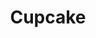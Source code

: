 ---
title: Cupcake
tags: ["cupcake", "dessert", "sweet", "baking", "treat", "confectionery", "pastry"]
icon: cupcake
svg: '<svg xmlns="http://www.w3.org/2000/svg" width="24" height="24" fill="none" viewBox="0 0 24 24" stroke-width="1.5" stroke-linecap="round" stroke-linejoin="round" stroke="currentColor"><path d="m5 14 .804 5.626C5.948 20.636 6.308 21 7.385 21H10m-5-7h4m-4 0c-1.303-.604-2-2.236-2-3.666 0-1.536 1.03-2.85 2.49-3.397A.79.79 0 0 0 6 6.208c0-1.265 1.12-2.291 2.5-2.291.668 0 1.31.322 1.941-.066A5.83 5.83 0 0 1 13.5 3C16.538 3 19 5.257 19 8.042c0 1.256 2 1.594 2 3.208 0 1.277-.712 2.44-2 2.75m0 0h-4m4 0-.804 5.628C18.044 20.693 17.635 21 16.615 21H14m1-7H9m6 0-1 7m-5-7 1 7m0 0h4"/></svg>'
---